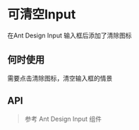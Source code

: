 # 可清空Input
在Ant Design Input 输入框后添加了清除图标

## 何时使用

需要点击清除图标，清空输入框的情景

## API
> 参考 Ant Design Input 组件
